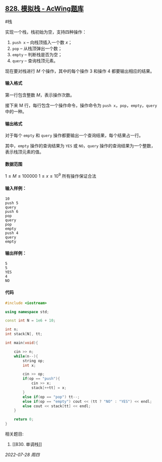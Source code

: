 ## [828. 模拟栈 - AcWing题库](https://www.acwing.com/problem/content/830/)

#栈

实现一个栈，栈初始为空，支持四种操作：

1. `push x` – 向栈顶插入一个数 $x$；
2. `pop` – 从栈顶弹出一个数；
3. `empty` – 判断栈是否为空；
4. `query` – 查询栈顶元素。

现在要对栈进行 $M$ 个操作，其中的每个操作 $3$ 和操作 $4$ 都要输出相应的结果。

#### 输入格式

第一行包含整数 $M$，表示操作次数。

接下来 M 行，每行包含一个操作命令，操作命令为 `push x`，`pop`，`empty`，`query` 中的一种。

#### 输出格式

对于每个 `empty` 和 `query` 操作都要输出一个查询结果，每个结果占一行。

其中，`empty` 操作的查询结果为 `YES` 或 `NO`，`query` 操作的查询结果为一个整数，表示栈顶元素的值。

#### 数据范围

$1≤M≤100000$
$1≤x≤10^9$
所有操作保证合法

#### 输入样例：

```
10
push 5
query
push 6
pop
query
pop
empty
push 4
query
empty
```

#### 输出样例：

```
5
5
YES
4
NO
```

#### 代码

```cpp
#include <iostream>

using namespace std;

const int N = 1e6 + 10;

int n;
int stack[N], tt;

int main(void){

    cin >> n;
    while(n--){
        string op;
        int x;

        cin >> op;
        if(op == "push"){
            cin >> x;
            stack[++tt] = x;
        }
        else if(op == "pop") tt--;
        else if(op == "empty") cout << (tt ? "NO" : "YES") << endl;
        else cout << stack[tt] << endl;
    }

    return 0;
}
```

相关题目:
1. [[830. 单调栈]]

*2022-07-28 周四*